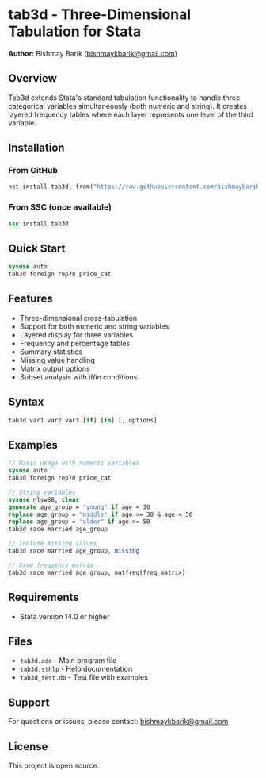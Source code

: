 # tab3d - Three-Dimensional Tabulation for Stata

**Author:** Bishmay Barik (bishmaykbarik@gmail.com)

## Overview

Tab3d extends Stata's standard tabulation functionality to handle three categorical variables simultaneously (both numeric and string). It creates layered frequency tables where each layer represents one level of the third variable.

## Installation

### From GitHub
```stata
net install tab3d, from("https://raw.githubusercontent.com/bishmaybarik/tab3d/main/")
```

### From SSC (once available)
```stata
ssc install tab3d
```

## Quick Start

```stata
sysuse auto
tab3d foreign rep78 price_cat
```

## Features

- Three-dimensional cross-tabulation
- Support for both numeric and string variables
- Layered display for three variables  
- Frequency and percentage tables
- Summary statistics
- Missing value handling
- Matrix output options
- Subset analysis with if/in conditions

## Syntax

```stata
tab3d var1 var2 var3 [if] [in] [, options]
```

## Examples

```stata
// Basic usage with numeric variables
sysuse auto
tab3d foreign rep78 price_cat

// String variables
sysuse nlsw88, clear
generate age_group = "young" if age < 30
replace age_group = "middle" if age >= 30 & age < 50
replace age_group = "older" if age >= 50
tab3d race married age_group

// Include missing values
tab3d race married age_group, missing

// Save frequency matrix
tab3d race married age_group, matfreq(freq_matrix)
```

## Requirements

- Stata version 14.0 or higher

## Files

- `tab3d.ado` - Main program file
- `tab3d.sthlp` - Help documentation
- `tab3d_test.do` - Test file with examples

## Support

For questions or issues, please contact: bishmaykbarik@gmail.com

## License

This project is open source.